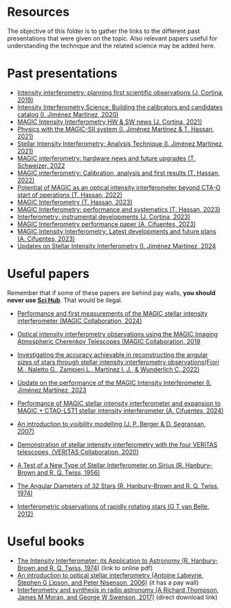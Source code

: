 # Resources

The objective of this folder is to gather the links to the different past presentations that were given on the topic. Also relevant papers useful for understanding the technique and the related science may be added here.

Past presentations
==================

* [Intensity interferometry: planning first scientific observations (J. Cortina, 2019)](https://indico.mpp.mpg.de/event/6537/contributions/21290/attachments/14859/16828/II_first_science.pdf)
* [Intensity Interferometry Science: Building the calibrators and candidates catalog (I. Jiménez Martínez, 2020)](https://indico.mpp.mpg.de/event/7227/contributions/23114/attachments/15574/17982/II_Candiates_and_Calibrators_Catalog_IJM.pdf)
* [MAGIC Intensity Interferometry HW & SW news (J. Cortina, 2021)](https://indico.mpp.mpg.de/event/8473/contributions/28252/attachments/17495/21080/interferometry_HW_SW.pdf)
* [Physics with the MAGIC-SII system (I. Jiménez Martínez & T. Hassan, 2021)](https://indico.mpp.mpg.de/event/8473/contributions/28689/attachments/17513/21103/Physics_with_the_MAGIC-SII_system.pdf)
* [Stellar Intensity Interferometry: Analysis Technique (I. Jiménez Martínez, 2021)](https://indico.mpp.mpg.de/event/8202/contributions/26825/attachments/17017/20347/Intensity_Interferometry_Analysis_Technique_IreneJimenezMartinez.pdf)
* [MAGIC interferometry: hardware news and future upgrades (T. Schweizer, 2022](https://indico.mpp.mpg.de/event/9005/contributions/31193/attachments/18282/22252/IntensityInterferometry_MAGIC%20GM_June2022.pdf)
* [MAGIC interferometry: Calibration, analysis and first results (T. Hassan, 2022)](https://indico.mpp.mpg.de/event/9005/contributions/31194/attachments/18283/22256/MAGIC-II_calibration_analysis_results.pdf)
* [Potential of MAGIC as an optical intensity interferometer beyond CTA-O start of operations (T. Hassan, 2022)](https://indico.mpp.mpg.de/event/9249/contributions/32287/attachments/18629/22802/MAGIC%20potential%20as%20an%20intensity%20interferometer.pptx.pdf)
* [MAGIC Interferometry (T. Hassan, 2023)](https://indico.mpp.mpg.de/event/9378/contributions/33193/attachments/18961/23407/MAGIC-interferometry.pdf)
* [MAGIC Interferometry: performance and systematics (T. Hassan, 2023)](https://indico.mpp.mpg.de/event/9531/contributions/34041/attachments/19315/23961/20230525_MAGIC-SII_Performance_Tarek.pdf)
* [Interferometry: instrumental developments (J. Cortina, 2023)](https://indico.mpp.mpg.de/event/9531/contributions/34142/attachments/19316/23963/MAGIC_GM_II_instrumentation_JCortina2.pdf)
* [MAGIC Interferometry performance paper (A. Cifuentes, 2023)](https://indico.mpp.mpg.de/event/9671/contributions/34927/attachments/19534/24276/MAGIC_GM_SII_performance.pdf)
* [MAGIC Intensity Interferometry: Latest developments and future plans (A. Cifuentes, 2023)](https://indico.mpp.mpg.de/event/9671/contributions/34976/attachments/19538/24289/SII_upgrades_and_future_plans.pdf)
* [Updates on Stellar Intensity Interferometry (I. Jiménez Martínez, 2024](https://indico.mpp.mpg.de/event/10012/contributions/37386/)



Useful papers
=============

Remember that if some of these papers are behind pay walls, **you should never use [Sci Hub](https://sci-hub.se/)**. That would be ilegal.
* [Performance and first measurements of the MAGIC stellar intensity interferometer (MAGIC Collaboration, 2024)](https://doi.org/10.1093/mnras/stae697)
* [Optical intensity interferometry observations using the MAGIC Imaging Atmospheric Cherenkov Telescopes (MAGIC Collaboration, 2019](https://doi.org/10.1093/mnras/stz3171)
* [Investigating the accuracy achievable in reconstructing the angular sizes of stars through stellar intensity interferometry observations(Fiori M., Naletto G., Zampieri L., Martínez I. J., & Wunderlich C.,2022)](https://www.aanda.org/articles/aa/abs/2022/10/aa44094-22/aa44094-22.html)
* [Update on the performance of the MAGIC Intensity Interferometer (I. Jiménez Martínez, 2023](https://www.research-collection.ethz.ch/handle/20.500.11850/653294)
* [Performance of MAGIC stellar intensity interferometer and expansion to MAGIC + CTAO-LST1 stellar intensity interferometer (A. Cifuentes, 2024)](https://www.spiedigitallibrary.org/conference-proceedings-of-spie/13095/1309527/Performance-of-MAGIC-stellar-intensity-interferometer-and-expansion-to-MAGIC/10.1117/12.3016905.full)

* [An introduction to visibility modelling (J. P. Berger & D. Segransan, 2007)](https://ui.adsabs.harvard.edu/link_gateway/2007NewAR..51..576B/doi:10.1016/j.newar.2007.06.003)
* [Demonstration of stellar intensity interferometry with the four VERITAS telescopes, (VERITAS Collaboration, 2020)](https://arxiv.org/abs/2007.10295)
* [A Test of a New Type of Stellar Interferometer on Sirius (R. Hanbury-Brown and R. Q. Twiss, 1956)](https://doi.org/10.4159/harvard.9780674366688.c4)
* [The Angular Diameters of 32 Stars (R. Hanbury-Brown and R. Q. Twiss, 1974)](https://articles.adsabs.harvard.edu//full/1974MNRAS.167..121H/0000121.000.html)
* [Interferometric observations of rapidly rotating stars (G T van Belle, 2012)](https://link.springer.com/article/10.1007/s00159-012-0051-2)


Useful books
=============
* [The Intensity Interferometer: its Application to Astronomy (R. Hanbury-Brown and R. Q. Twiss, 1974)](https://electrooptical.net/static/oldsite/hanbury/The_Intensity_Interferometer-Hanbury_Brown.pdf) (link to online pdf)
* [An introduction to optical stellar interferometry (Antoine Labeyrie, Stephen G Lipson, and Peter Nisenson, 2006)](https://doi.org/10.1017/CBO9780511617638) (it has a pay wall)
* [Interferometry and synthesis in radio astronomy (A Richard Thompson, James M Moran, and George W Swenson ,2017)](https://library.oapen.org/bitstream/handle/20.500.12657/28044/1/1001950.pdf) (direct download link)
